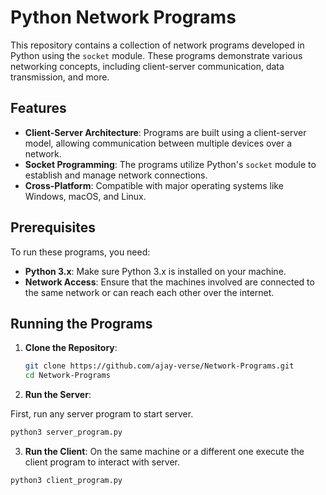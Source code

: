 # Python Network Programs

This repository contains a collection of network programs developed in Python using the `socket` module. These programs demonstrate various networking concepts, including client-server communication, data transmission, and more.

## Features

- **Client-Server Architecture**: Programs are built using a client-server model, allowing communication between multiple devices over a network.
- **Socket Programming**: The programs utilize Python's `socket` module to establish and manage network connections.
- **Cross-Platform**: Compatible with major operating systems like Windows, macOS, and Linux.

## Prerequisites

To run these programs, you need:

- **Python 3.x**: Make sure Python 3.x is installed on your machine.
- **Network Access**: Ensure that the machines involved are connected to the same network or can reach each other over the internet.

## Running the Programs

1. **Clone the Repository**:

   ```bash
   git clone https://github.com/ajay-verse/Network-Programs.git
   cd Network-Programs
   ```
2. **Run the Server**:

First, run any server program to start server.
```bash
python3 server_program.py
```
3. **Run the Client**:
On the same machine or a different one execute the client program to interact with server.
```bash
python3 client_program.py
```
